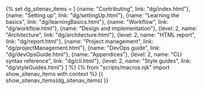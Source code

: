 {% set dg_sitenav_items = [
  {name: "Contributing", link: "dg/index.html"},
  {name: "Setting up", link: "dg/settingUp.html"},
  {name: "Learning the basics", link: "dg/learningBasics.html"},
  {name: "Workflow", link: "dg/workflow.html"},
  {name: "Design and implementation"},
  {level: 2, name: "Architecture", link: "dg/architecture.html"},
  {level: 2, name: "HTML report", link: "dg/report.html"},
  {name: "Project management", link: "dg/projectManagement.html"},
  {name: "DevOps guide", link: "dg/devOpsGuide.html"},
  {name: "Appendices"},
  {level: 2, name: "CLI syntax reference", link: "dg/cli.html"},
  {level: 2, name: "Style guides", link: "dg/styleGuides.html"}
]
%}
{% from "scripts/macros.njk" import show_sitenav_items with context %}
<site-nav>
{{ show_sitenav_items(dg_sitenav_items) }}
</site-nav>
